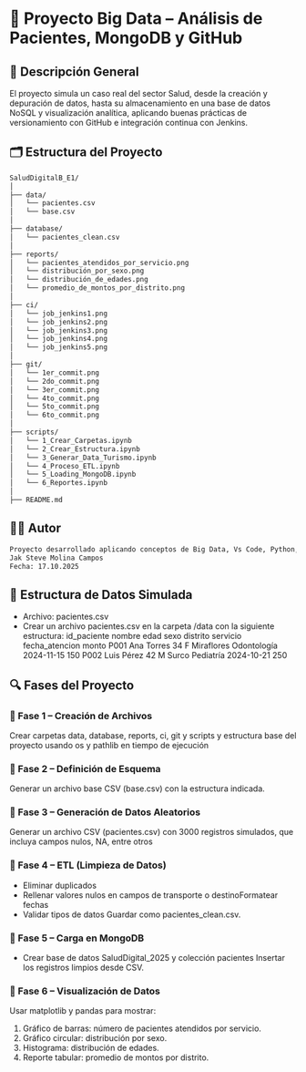 # 🏦 Proyecto Big Data – Análisis de Pacientes, MongoDB y GitHub
## 📘 Descripción General

El proyecto simula un caso real del sector Salud, desde la creación y depuración de datos, hasta su almacenamiento en una base de datos NoSQL y visualización analítica, aplicando buenas prácticas de versionamiento con GitHub e integración continua con Jenkins.

## 🗂️ Estructura del Proyecto

```bash
SaludDigitalB_E1/
│
├── data/
│   └── pacientes.csv
│   └── base.csv
│
├── database/
│   └── pacientes_clean.csv
│
├── reports/
│   └── pacientes_atendidos_por_servicio.png
│   └── distribución_por_sexo.png
│   └── distribución_de_edades.png
│   └── promedio_de_montos_por_distrito.png
│
├── ci/
│   └── job_jenkins1.png
│   └── job_jenkins2.png
│   └── job_jenkins3.png
│   └── job_jenkins4.png
│   └── job_jenkins5.png
│
├── git/
│   └── 1er_commit.png
│   └── 2do_commit.png
│   └── 3er_commit.png
│   └── 4to_commit.png
│   └── 5to_commit.png
│   └── 6to_commit.png
│
├── scripts/
│   └── 1_Crear_Carpetas.ipynb
│   └── 2_Crear_Estructura.ipynb
│   └── 3_Generar_Data_Turismo.ipynb
│   └── 4_Proceso_ETL.ipynb
│   └── 5_Loading_MongoDB.ipynb
│   └── 6_Reportes.ipynb
│
├── README.md
```
## 👨‍🏫 Autor

```bash
Proyecto desarrollado aplicando conceptos de Big Data, Vs Code, Python, MongoDB y Jenkins.
Jak Steve Molina Campos
Fecha: 17.10.2025
```
## 🧱 Estructura de Datos Simulada
- Archivo: pacientes.csv
- Crear un archivo pacientes.csv en la carpeta /data con la siguiente estructura:
id_paciente	nombre	edad	sexo	distrito	servicio	fecha_atencion	monto
P001	Ana Torres	34	F	Miraflores	Odontología	2024-11-15	150
P002	Luis Pérez	42	M	Surco	Pediatría	2024-10-21	250
## 🔍 Fases del Proyecto
### 🧩 Fase 1 – Creación de Archivos
Crear carpetas data, database, reports, ci, git y scripts y estructura base del proyecto usando os y pathlib en tiempo de ejecución
### 🧩 Fase 2 – Definición de Esquema
Generar un archivo base CSV (base.csv) con la estructura indicada.
### 🧩 Fase 3 – Generación de Datos Aleatorios
Generar un archivo CSV (pacientes.csv) con 3000 registros simulados, que incluya campos nulos, NA, entre otros
### 🧩 Fase 4 – ETL (Limpieza de Datos)
- Eliminar duplicados
- Rellenar valores nulos en campos de transporte o destinoFormatear fechas
- Validar tipos de datos
Guardar como pacientes_clean.csv.
### 🧩 Fase 5 – Carga en MongoDB
- Crear base de datos SaludDigital_2025 y colección pacientes
Insertar los registros limpios desde CSV.
### 🧩 Fase 6 – Visualización de Datos
Usar matplotlib y pandas para mostrar:
1.	Gráfico de barras: número de pacientes atendidos por servicio.
2.	Gráfico circular: distribución por sexo.
3.	Histograma: distribución de edades.
4.	Reporte tabular: promedio de montos por distrito.